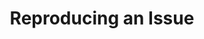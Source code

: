 ---
title: Reproducing an Issue
type: section
description: This page describes reproducing an issue in the Scala 3 compiler.
num: 5
previous-page: procedures-cheatsheet
next-page: procedures-navigation
redirect_to: https://dotty.epfl.ch/docs/contributing/workflow/reproduce.html
---